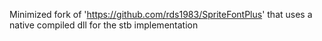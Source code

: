 Minimized fork of 'https://github.com/rds1983/SpriteFontPlus' that uses a native compiled dll for the stb implementation